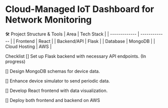 # Cloud-Managed IoT Dashboard for Network Monitoring
 
🛠 Project Structure & Tools
| Area  | Tech Stack |
| ------------- | ------------- |
| Frontend  | React  |
| Backend/API  | Flask  |
| Database |	MongoDB |
| Cloud Hosting |	AWS |

Checklist
[]  Set up Flask backend with necessary API endpoints. (In progress)

[] Design MongoDB schemas for device data.

[] Enhance device simulator to send periodic data.

[] Develop React frontend with data visualization.

[] Deploy both frontend and backend on AWS
